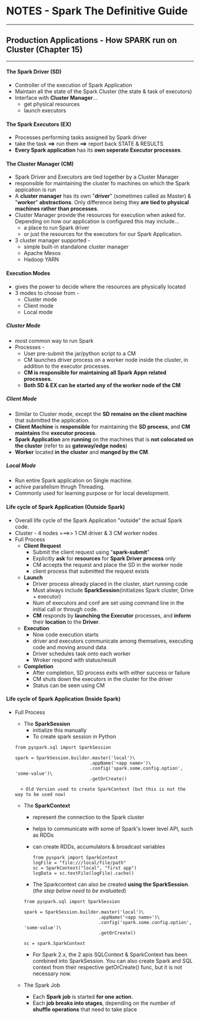 # NOTES - Spark The Definitive Guide

---------------------------
## Production Applications - How SPARK run on Cluster (Chapter 15)
---------------------------

#### The Spark Driver (SD)
* Controller of the execution of Spark Application
* Maintain all the state of the Spark Cluster (the state & task of executors)
* Interface with __Cluster Manager__...
    - get physical resources
    - launch executors

#### The Spark Executors (EX)
* Processes performing tasks assigned by Spark driver
* take the task __==>__ run them __==>__ report back STATE & RESULTS 
* __Every Spark application__ has its __own seperate Executor processes__.

#### The Cluster Manager (CM)
* Spark Driver and Executors are tied together by a Cluster Manager
* responsible for maintaining the cluster fo machines on which the Spark appication is run
* A __cluster manager__ has its own "__driver__" (sometimes called as Master) & "__worker__" __abstractions__. Only difference being they __are tied to physical machines rather than processes__.
* Cluster Manager provide the resources for execution when asked for. Depending on how our application is configured this may include...
    - a place to run Spark driver
    - or just the resources for the executors for our Spark Application.
* 3 cluster manager supported -
    - simple built-in standalone cluster manager
    - Apache Mesos
    - Hadoop YARN

#### Execution Modes
* gives the power to decide where the resources are physically located
* 3 modes to choose from -
    - Cluster mode
    - Client mode
    - Local mode

##### Cluster Mode
* most common way to run Spark
* Processes -
    - User pre-submit the jar/python script to a CM
    - CM launches driver process on a worker node inside the cluster, in addition to the executor processes.
    - __CM is responsible for maintaining all Spark Appn related processes.__
    - __Both SD & EX can be started any of the worker node of the CM__

##### Client Mode
* Similar to Cluster mode, except the __SD remains on the client machine__ that submitted the application.
* __Client Machine__ is __responsible__ for maintaining the __SD process__, and __CM maintains__ the __executor process__.
* __Spark Application__ are __running__ on the machines that is __not colocated on the cluster__ (refer to as __gateway/edge nodes__)
* __Worker__ located __in the cluster__ and __manged by the CM__.

##### Local Mode
* Run entire Spark application on Single machine.
* achive parallelism thrugh Threading.
* Commonly used for learning purpose or for local development.

#### Life cycle of Spark Application (Outside Spark)
* Overall life cycle of the Spark Application "outside" the actual Spark code.
* Cluster - 4 nodes ===>> 1 CM driver & 3 CM worker nodes
* Full Process
    - __Client Request__
        + Submit the client request using "__spark-submit__"
        + Explicitly __ask__ for __resources__ for __Spark Driver process__ only
        + CM accepts the request and place the SD in the worker node
        + client process that submitted the request exists
    - __Launch__
        + Driver process already placed in the cluster, start running code
        + Must always include __SparkSession__(initializes Spark cluster, Drive + executor)
        + Num of executors and conf are set using command line in the initial call or through code.
        + __CM__ responds by __launching the Executor__ processes, and __inform__ their __location__ to the __Driver__.
    - __Execution__
        + Now code execution starts
        + driver and executors communicate among themselves, executing code and moving around data
        + Driver schedules task onto each worker
        + Wroker respond with status/result
    - __Completion__
        + After completion, SD process exits with either success or failure
        + CM shuts down the executors in the cluster for the driver 
        + Status can be seen using CM

#### Life cycle of Spark Application (Inside Spark)
* Full Process
    - The __SparkSession__
        + initialize this manually
        + To create spark session in Python
    ```
    from pyspark.sql import SparkSession

    spark = SparkSession.builder.master('local')\
                                .appName('<app name>')\
                                .config('spark.some.config.option', 'some-value')\
                                .getOrCreate()
    ```

        + Old Version used to create SparkContext (but this is not the way to be used now)
    - The __SparkContext__
        + represent the connection to the Spark cluster
        + helps to communicate with some of Spark's lower level API, such as RDDs
        + can create RDDs, accumulators & broadcast variables


            ```
            from pyspark import SparkContext
            logFile = "file:///local/file/path"
            sc = SparkContext("local", "first app")
            logData = sc.textFile(logFile).cache()
            ```
        + The Sparkcontext can also be created __using the SparkSession__. (_the step below need to be evaluated_)
        ```
        from pyspark.sql import SparkSession

        spark = SparkSession.builder.master('local')\
                                    .appName('<app name>')\
                                    .config('spark.some.config.option', 'some-value')\
                                    .getOrCreate()

        sc = spark.SparkContext
        ```
        + For Spark 2.x, the 2 apis SQLContext & SparkContext has been combined into SparkSession. You can also create Spark and SQL context from their respective getOrCreate() func, but it is not necessary now.

    - The Spark Job
        + Each __Spark job__ is started __for one action__.
        + Each __job breaks into stages__, depending on the number of __shuffle operations__ that need to take place


